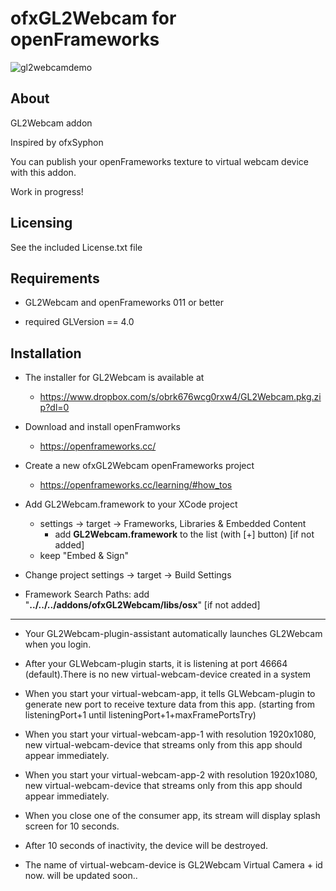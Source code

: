 ofxGL2Webcam for openFrameworks
==========================

![gl2webcamdemo](https://user-images.githubusercontent.com/72069/92401639-0373c400-f169-11ea-9a25-87df2ac22839.gif)


About
-----
GL2Webcam addon

Inspired by ofxSyphon

You can publish your openFrameworks texture to virtual webcam device with this addon.

Work in progress!

Licensing
--------
See the included License.txt file

Requirements
---------
* GL2Webcam and openFrameworks 011 or better

* required GLVersion == 4.0

Installation
------------
- The installer for GL2Webcam is available at
  * https://www.dropbox.com/s/obrk676wcg0rxw4/GL2Webcam.pkg.zip?dl=0
  
- Download and install openFramworks
  * https://openframeworks.cc/

- Create a new ofxGL2Webcam openFrameworks project 
  * https://openframeworks.cc/learning/#how_tos

- Add GL2Webcam.framework to your XCode project
  * settings -> target -> Frameworks, Libraries & Embedded Content
      * add **GL2Webcam.framework** to the list (with [+] button) [if not added]
  * keep "Embed & Sign"
- Change project settings -> target -> Build Settings
* Framework Search Paths: add "**../../../addons/ofxGL2Webcam/libs/osx**" [if not added]

-----------


- Your GL2Webcam-plugin-assistant automatically launches GL2Webcam when you login. 
  
- After your GLWebcam-plugin starts, it is listening at port 46664 (default).There is no new virtual-webcam-device created in a system
  
- When you start your virtual-webcam-app, it tells GLWebcam-plugin to generate new port to receive texture data from this app.
    (starting from listeningPort+1 until listeningPort+1+maxFramePortsTry)

- When you start your virtual-webcam-app-1 with resolution 1920x1080, new virtual-webcam-device that streams only from this app should appear immediately.

- When you start your virtual-webcam-app-2 with resolution 1920x1080, new virtual-webcam-device that streams only from this app should appear immediately.

- When you close one of the consumer app, its stream will display splash screen for 10 seconds.

- After 10 seconds of inactivity, the device will be destroyed.

- The name of virtual-webcam-device is GL2Webcam Virtual Camera + id now. will be updated soon..


